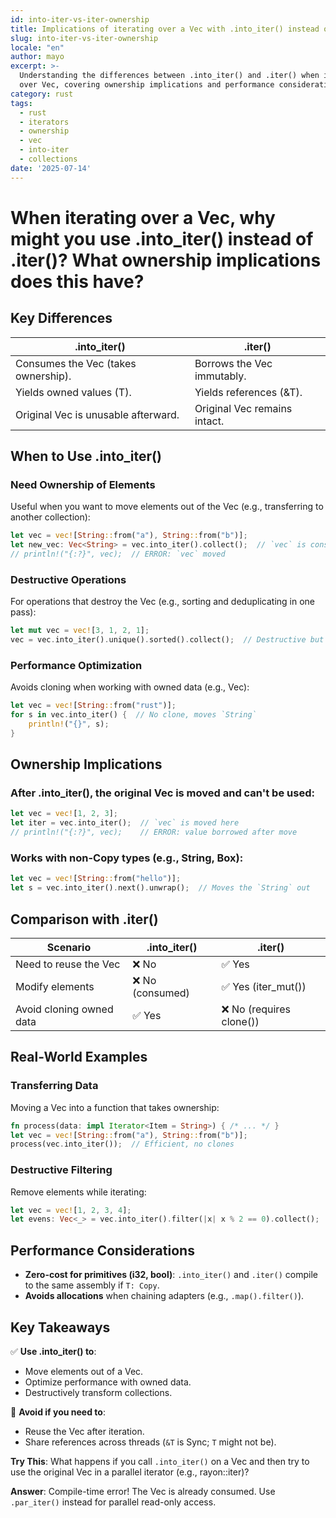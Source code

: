 ```yaml
---
id: into-iter-vs-iter-ownership
title: Implications of iterating over a Vec with .into_iter() instead of .iter()
slug: into-iter-vs-iter-ownership
locale: "en"
author: mayo
excerpt: >-
  Understanding the differences between .into_iter() and .iter() when iterating
  over Vec, covering ownership implications and performance considerations
category: rust
tags:
  - rust
  - iterators
  - ownership
  - vec
  - into-iter
  - collections
date: '2025-07-14'
---
```


# When iterating over a Vec, why might you use .into_iter() instead of .iter()? What ownership implications does this have?

## Key Differences

| .into_iter() | .iter() |
|--------------|---------|
| Consumes the Vec (takes ownership). | Borrows the Vec immutably. |
| Yields owned values (T). | Yields references (&T). |
| Original Vec is unusable afterward. | Original Vec remains intact. |

## When to Use .into_iter()

### Need Ownership of Elements

Useful when you want to move elements out of the Vec (e.g., transferring to another collection):

```rust
let vec = vec![String::from("a"), String::from("b")];
let new_vec: Vec<String> = vec.into_iter().collect();  // `vec` is consumed
// println!("{:?}", vec);  // ERROR: `vec` moved
```

### Destructive Operations

For operations that destroy the Vec (e.g., sorting and deduplicating in one pass):

```rust
let mut vec = vec![3, 1, 2, 1];
vec = vec.into_iter().unique().sorted().collect();  // Destructive but efficient
```

### Performance Optimization

Avoids cloning when working with owned data (e.g., Vec<String>):

```rust
let vec = vec![String::from("rust")];
for s in vec.into_iter() {  // No clone, moves `String`
    println!("{}", s);
}
```

## Ownership Implications

### After .into_iter(), the original Vec is moved and can't be used:

```rust
let vec = vec![1, 2, 3];
let iter = vec.into_iter();  // `vec` is moved here
// println!("{:?}", vec);    // ERROR: value borrowed after move
```

### Works with non-Copy types (e.g., String, Box<T>):

```rust
let vec = vec![String::from("hello")];
let s = vec.into_iter().next().unwrap();  // Moves the `String` out
```

## Comparison with .iter()

| Scenario | .into_iter() | .iter() |
|----------|--------------|---------|
| Need to reuse the Vec | ❌ No | ✅ Yes |
| Modify elements | ❌ No (consumed) | ✅ Yes (iter_mut()) |
| Avoid cloning owned data | ✅ Yes | ❌ No (requires clone()) |

## Real-World Examples

### Transferring Data

Moving a Vec into a function that takes ownership:

```rust
fn process(data: impl Iterator<Item = String>) { /* ... */ }
let vec = vec![String::from("a"), String::from("b")];
process(vec.into_iter());  // Efficient, no clones
```

### Destructive Filtering

Remove elements while iterating:

```rust
let vec = vec![1, 2, 3, 4];
let evens: Vec<_> = vec.into_iter().filter(|x| x % 2 == 0).collect();
```

## Performance Considerations

- **Zero-cost for primitives (i32, bool)**: `.into_iter()` and `.iter()` compile to the same assembly if `T: Copy`.
- **Avoids allocations** when chaining adapters (e.g., `.map().filter()`).

## Key Takeaways

✅ **Use .into_iter() to**:
- Move elements out of a Vec.
- Optimize performance with owned data.
- Destructively transform collections.

🚫 **Avoid if you need to**:
- Reuse the Vec after iteration.
- Share references across threads (`&T` is Sync; `T` might not be).

**Try This**: What happens if you call `.into_iter()` on a Vec and then try to use the original Vec in a parallel iterator (e.g., rayon::iter)?

**Answer**: Compile-time error! The Vec is already consumed. Use `.par_iter()` instead for parallel read-only access.
